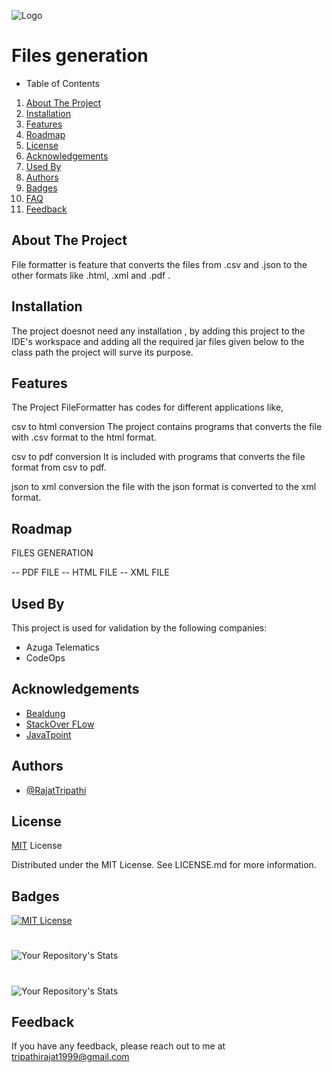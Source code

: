 
![Logo](https://camo.githubusercontent.com/1ef95d9e38ec40d86d2ed6e699b2ad86be376c2eba9835f20ae26d346fd7626c/68747470733a2f2f656e637279707465642d74626e302e677374617469632e636f6d2f696d616765733f713d74626e3a414e6439476352775963376542734f7249415858356771754948476f69754262326e792d716630364a626c6d536f2d5950684f455479724e62784e4237416569444475563747764848707326757371703d434155)

# Files generation

- Table of Contents

1. [About The Project](##About-The-Project)
2. [Installation](##Installation)
5. [Features](##Features)
7. [Roadmap](##Roadmap)
8. [License](##License)
9. [Acknowledgements](##Acknowledgements)
10. [Used By](##Used-By)
11. [Authors](##Authors)
12. [Badges](##Badges)
13. [FAQ](##FAQ)
14. [Feedback](##Feedback)

## About The Project
File formatter is feature that converts the files from .csv and .json to the other formats like .html, .xml and .pdf .

## Installation

The project doesnot need any installation , by adding this project to the IDE's workspace and adding all the required jar files given below to the class path the project will surve its purpose.


## Features

The Project FileFormatter has codes for different applications like,

csv to html conversion The project contains programs that converts the file with .csv format to the html format.

csv to pdf conversion It is included with programs that converts the file format from csv to pdf.

json to xml conversion the file with the json format is converted to the xml format.

## Roadmap
 
FILES GENERATION

-- PDF FILE
-- HTML FILE
-- XML FILE

## Used By

This project is used for validation by the following companies:

- Azuga Telematics
- CodeOps



## Acknowledgements

 - [Bealdung ](https://www.baeldung.com/java-tutorial)
 - [StackOver FLow](https://stackoverflow.com/)
 - [JavaTpoint](https://www.javatpoint.com/)



## Authors

- [@RajatTripathi](https://github.com/LokanathLoki/AzugaTrainingCodes/tree/main)



## License

[MIT](https://choosealicense.com/licenses/mit/) License 

Distributed under the MIT License. See LICENSE.md for more information.


## Badges


[![MIT License](https://img.shields.io/badge/License-MIT-green.svg)](https://choosealicense.com/licenses/mit/)
#

![Your Repository's Stats](https://github-readme-stats.vercel.app/api/top-langs/?username=LokanathLoki&theme=blue-green)
#
![Your Repository's Stats](https://github-readme-stats.vercel.app/api?username=LokanathLoki&show_icons=true)




## Feedback

If you have any feedback, please reach out to me at tripathirajat1999@gmail.com


